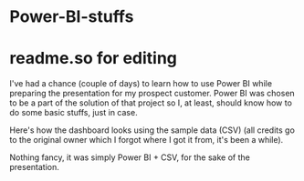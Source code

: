 # Power-BI-stuffs
# readme.so for editing

I've had a chance (couple of days) to learn how to use Power BI while preparing the presentation for my prospect customer. Power BI was chosen to be a part of the solution of that project so I, at least, should know how to do some basic stuffs, just in case.

Here's how the dashboard looks using the sample data (CSV) (all credits go to the original owner which I forgot where I got it from, it's been a while).

Nothing fancy, it was simply Power BI + CSV, for the sake of the presentation.
